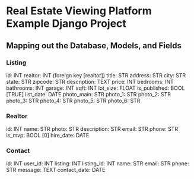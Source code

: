 # Real Estate Viewing Platform Example Django Project



## Mapping out the Database, Models, and Fields

### Listing
id: INT
realtor: INT (foreign key [realtor])
title: STR
address: STR
city: STR
state: STR
zipcode: STR
description: TEXT
price: INT
bedrooms: INT
bathrooms: INT
garage: INT
sqft: INT
lot_size: FLOAT
is_published: BOOL [TRUE]
list_date: DATE
photo_main: STR
photo_1: STR
photo_2: STR
photo_3: STR
photo_4: STR
photo_5: STR
photo_6: STR

### Realtor
id: INT
name:  STR
photo: STR
description: STR
email: STR
phone: STR
is_mvp: BOOL [0]
hire_date: DATE

### Contact
id: INT
user_id: INT
listing: INT
listing_id: INT
name: STR
email: STR
phone: STR
message: TEXT
contact_date: DATE
